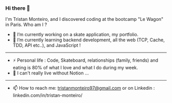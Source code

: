 ### Hi there 👋

I'm Tristan Monteiro, and I discovered coding at the bootcamp "Le Wagon" in Paris. 
Who am I ? 

- 🔭 I’m currently working on a skate application, my portfolio.
- 🌱 I’m currently learning backend development, all the web (TCP, Cache, TDD, API etc..), and JavaScript !
---------------------
- ⚡ Personal life : Code, Skateboard, relationships (family, friends) and eating is 80% of what I love and what I do during my week. 
- 💬 I can't really live without Notion ...
---------------------
- 📫 How to reach me: tristanmonteiro97@gmail.com or on Linkedin : linkedin.com/in/tristan-monteiro/
